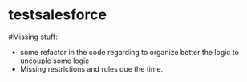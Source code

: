 # testsalesforce

#Missing stuff:
* some refactor in the code regarding to organize better the logic to uncouple some logic
* Missing restrictions and rules due the time.